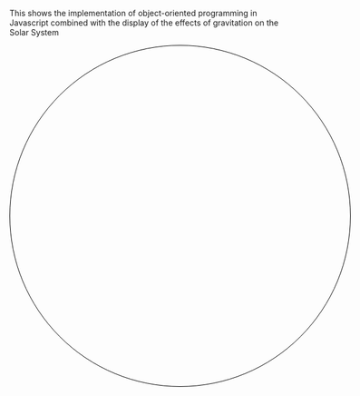 This shows the implementation of object-oriented programming in Javascript combined with the display of the effects of gravitation on the Solar System
<head>
  <title>Hectic 6 Solar System Simulation</title>
  <style>
    #solar-system {
      position: relative;
      width: 600px;
      height: 600px;
      margin: 0 auto;
      border: 1px solid black;
      border-radius: 50%;
      overflow: hidden;
    }
    
    .planet {
      position: absolute;
      width: 30px;
      height: 30px;
      border-radius: 50%;
      background-color: gray;
      transition: transform 1s;
    }
    
    #sun {
      width: 60px;
      height: 60px;
      background-color: yellow;
      border-radius: 50%;
    }
    
    #sun:hover {
      transform: scale(1.2);
    }
    
    #mercury {
      background-color: #C0C0C0;
      animation: orbit-mercury 4s linear infinite;
    }
    
    #venus {
      background-color: #FFA500;
      animation: orbit-venus 6s linear infinite;
    }
    
    #earth {
      background-color: #6495ED;
      animation: orbit-earth 8s linear infinite;
    }
    
    #mars {
      background-color: #FF4500;
      animation: orbit-mars 10s linear infinite;
    }
    
    #jupiter {
      background-color: #F4A460;
      animation: orbit-jupiter 14s linear infinite;
    }
    
    #saturn {
      background-color: #CD853F;
      animation: orbit-saturn 16s linear infinite;
    }
    
    #uranus {
      background-color: #00CED1;
      animation: orbit-uranus 18s linear infinite;
    }
    
    #neptune {
      background-color: #00008B;
      animation: orbit-neptune 20s linear infinite;
    }
    
    .planet:hover {
      transform: scale(1.2);
    }
    
    @keyframes orbit-mercury {
      0% {
        transform: rotate(0deg) translateX(120px) rotate(0deg);
      }
      100% {
        transform: rotate(360deg) translateX(120px) rotate(-360deg);
      }
    }
    
    @keyframes orbit-venus {
      0% {
        transform: rotate(0deg) translateX(180px) rotate(0deg);
      }
      100% {
        transform: rotate(360deg) translateX(180px) rotate(-360deg);
      }
    }
    
    @keyframes orbit-earth {
      0% {
        transform: rotate(0deg) translateX(240px) rotate(0deg);
      }
      100% {
        transform: rotate(360deg) translateX(240px) rotate(-360deg);
      }
    }
    
    @keyframes orbit-mars {
      0% {
        transform: rotate(0deg) translateX(300px) rotate(0deg);
      }
      100% {
        transform: rotate(360deg) translateX(300px) rotate(-360deg);
      }
    }
    
    @keyframes orbit-jupiter {
      0% {
        transform: rotate(0deg) translateX(360px) rotate(0deg);
      }
      100% {
        transform: rotate(360deg) translateX(360px) rotate(-360deg);
      }
    }
    
    @keyframes orbit-saturn {
      0% {
        transform: rotate(0deg) translateX(420px) rotate(0deg);
      }
      100% {
        transform: rotate(360deg) translateX(420px) rotate(-360deg);
      }
    }
    
    @keyframes orbit-uranus {
      0% {
        transform: rotate(0deg) translateX(480px) rotate(0deg);
      }
      100% {
        transform: rotate(360deg) translateX(480px) rotate(-360deg);
      }
    }
    
    @keyframes orbit-neptune {
      0% {
        transform: rotate(0deg) translateX(540px) rotate(0deg);
      }
      100% {
        transform: rotate(360deg) translateX(540px) rotate(-360deg);
      }
    }
  </style>
</head>
<body>
  <div id="solar-system"></div>
  <div id="planet-description"></div>

  <script>
    class Planet {
      constructor(id, radius, color, orbitDuration, description, mass, orbitalPeriod) {
        this.id = id;
        this.radius = radius;
        this.color = color;
        this.orbitDuration = orbitDuration;
        this.description = description;
        this.mass = mass;
        this.orbitalPeriod = orbitalPeriod;
      }

      createPlanetElement() {
        const planetElement = document.createElement('div');
        planetElement.id = this.id;
        planetElement.className = 'planet';
        planetElement.title = this.getDescription();
        planetElement.style.backgroundColor = this.color;
        planetElement.style.width = this.radius + 'px';
        planetElement.style.height = this.radius + 'px';
        return planetElement;
      }

      startOrbitAnimation() {
        const keyframes = `orbit-${this.id} ${this.orbitDuration}s linear infinite`;
        document.getElementById(this.id).style.animation = keyframes;
      }

      getDescription() {
        return `
          ${this.description}
          Radius: ${this.radius} km
          Mass: ${this.mass} kg
          Orbital Period: ${this.orbitalPeriod} days
        `;
      }
    }

    const solarSystem = document.getElementById('solar-system');
    const description = document.getElementById('planet-description');

    const sun = new Planet('sun', 60, 'yellow', 0, 'The Sun', '1.989 × 10^30', 'N/A');
    const mercury = new Planet('mercury', 30, '#C0C0C0', 4, 'Mercury', '3.3011 × 10^23', '87.97');
    const venus = new Planet('venus', 30, '#FFA500', 6, 'Venus', '4.867 × 10^24', '224.70');
    const earth = new Planet('earth', 30, '#6495ED', 8, 'Earth', '5.972 × 10^24', '365.25');
    const mars = new Planet('mars', 30, '#FF4500', 10, 'Mars', '6.39 × 10^23', '687');
    const jupiter = new Planet('jupiter', 30, '#F4A460', 14, 'Jupiter', '1.898 × 10^27', '4,332.59');
    const saturn = new Planet('saturn', 30, '#CD853F', 16, 'Saturn', '5.683 × 10^26', '10,759.22');
    const uranus = new Planet('uranus', 30, '#00CED1', 18, 'Uranus', '8.681 × 10^25', '30,688.50');
    const neptune = new Planet('neptune', 30, '#00008B', 20, 'Neptune', '1.024 × 10^26', '60,182');

    solarSystem.appendChild(sun.createPlanetElement());
    solarSystem.appendChild(mercury.createPlanetElement());
    solarSystem.appendChild(venus.createPlanetElement());
    solarSystem.appendChild(earth.createPlanetElement());
    solarSystem.appendChild(mars.createPlanetElement());
    solarSystem.appendChild(jupiter.createPlanetElement());
    solarSystem.appendChild(saturn.createPlanetElement());
    solarSystem.appendChild(uranus.createPlanetElement());
    solarSystem.appendChild(neptune.createPlanetElement());

    const planets = [sun, mercury, venus, earth, mars, jupiter, saturn, uranus, neptune];

    planets.forEach(planet => {
      planet.startOrbitAnimation();
      planet.createPlanetElement().addEventListener('mouseover', function() {
        description.textContent = planet.getDescription();
      });
      planet.createPlanetElement().addEventListener('mouseout', function() {
        description.textContent = '';
      });
    });
  </script>
</body>
